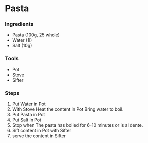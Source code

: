 # Pasta
### Ingredients
- Pasta (100g, 25 whole)
- Water (1l)
- Salt (10g)
### Tools
- Pot
- Stove
- Sifter
### Steps
1. Put Water in Pot
2. With Stove Heat the content in Pot Bring water to boil.
3. Put Pasta in Pot
4. Put Salt in Pot
5. Stop when The pasta has boiled for 6-10 minutes or is al dente.
6. Sift content in Pot with Sifter
7. serve the content in Sifter 